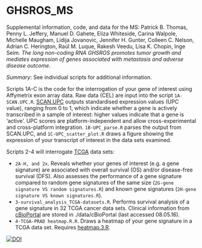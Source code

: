 # GHSROS_MS
Supplemental information, code, and data for the MS: 
Patrick B. Thomas, Penny L. Jeffery, Manuel D. Gahete, Eliza Whiteside, Carina Walpole, Michelle Maugham, Lidija Jovanovic, Jennifer H. Gunter, Colleen C. Nelson, Adrian C. Herington, Raúl M. Luque, Rakesh Veedu, Lisa K. Chopin, Inge Seim. *The long non-coding RNA GHSROS promotes tumor growth and mediates expression of genes associated with metastasis and adverse disease outcome*.

*Summary*:
See individual scripts for additional information.

Scripts 1A-C is the code for the interrogation of your gene of interest using Affymetrix exon array data. Raw data (CEL) are input into the script `1A-SCAN.UPC.R`. [SCAN.UPC](http://www.pnas.org/content/110/44/17778.long) outputs standardised expression values (UPC value), ranging from 0 to 1, which indicate whether a gene is actively transcribed in a sample of interest: higher values indicate that a gene is ‘active’. UPC scores are platform-independent and allow cross-experimental and cross-platform integration. `1B-UPC_parse.R` parses the output from SCAN.UPC, and `1C-UPC_scatter_plot.R` draws a figure showing the expression of your transcript of interest in the data sets examined.



 
 
 
 

 
Scripts 2-4 will interrogate [TCGA](https://cancergenome.nih.gov) data sets:
- `2A-H, and 2x`. Reveals whether your genes of interest (e.g. a gene signature) are associated with overall survival (OS) and/or disease-free survival (DFS). Also assesses the performance of a gene signature compared to random gene signatures of the same size (`2G-gene signature VS random signatures.R`) and known gene signatures (`2H-gene signature VS known signatures.R`).
- `3-survival_analysis_TCGA-datasets.R`. Performs survival analysis of a gene signature in 32 TCGA cancer data sets. Clinical information from [cBioPortal](http://www.cbioportal.org/data_sets.jsp) are stored in ./data/cBioPortal (last accessed 08.05.16).
- `4-TCGA-PRAD heatmap.R.R`. Draws a heatmap of your gene signature in a TCGA data set. Requires [heatmap.3.R](https://raw.githubusercontent.com/obigriffith/biostar-tutorials/master/Heatmaps/heatmap.3.R).







[![DOI](https://zenodo.org/badge/DOI/10.5281/zenodo.163883.svg)](https://doi.org/10.5281/zenodo.163883)

